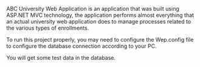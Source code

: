 ABC University Web Application is an application that was built using ASP.NET MVC technology, the application performs almost everything that an actual university web application does to manage processes related to the various types of enrollments. 

To run this project properly, you may need to configure the Wep.config file to configure the database connection according to your PC.

You will get some test data in the database.
  
  
  
  
